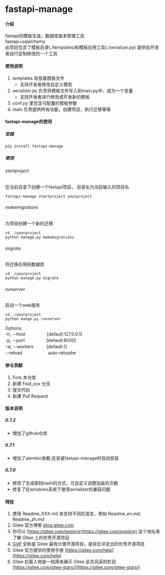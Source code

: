 # fastapi-manage

#### 介绍
fastapi的模板生成，数据库版本管理工具   
fastapi+sqlalchemy  
此项目包含了模板目录(./templates)和模板应用工具(./serializer.py) 提供给开发者自行定制修改的一个工具


#### 使用说明

1.  templates 存放着模板文件
    - 支持开发者修改自定义模型
2.  serializer.py 负责将模板文件写入到main.py中，成为一个变量 
    - 支持开发者进行修改或开发新的模板
3.  conf.py 里包含可配置的模板参数
4.  main 负责提供所有功能，创建项目，执行迁移等等

#### fastapi-manage的使用
##### 安装
```shell
pip install fastapi-manage
```
##### 使用
###### startproject
在当前目录下创建一个fastapi项目， 目录名为当前输入的项目名
```shell
fastapi-manage startproject yourproject
```

###### makemigrations
为项目创建一个新的迁移
```shell
cd ./yourproject
python manage.py makemigrations
```

###### migrate
将迁移应用到数据库
```shell
cd ./yourproject
python manage.py migrate
```

###### runserver
启动一个web服务
```shell
cd ./yourproject
python mange.py runserver
```
Options:  
-h, --host　　　　　[default:127.0.0.1]  
-p, --port　　　　　[default:8000]  
-w, --workers　　　[default:1]  
--reload　　　　　　auto-reloader  


#### 参与贡献

1.  Fork 本仓库
2.  新建 Feat_xxx 分支
3.  提交代码
4.  新建 Pull Request


#### 版本说明
##### 0.7.2
- 增加了github仓库
##### 0.7.1
- 增加了alembic依赖,在安装fastapi-manage时自动安装
##### 0.7.0
- 修改了生成密码hash的方式，可自定义调整加盐的次数
- 修复了在windows系统下使用serializer的兼容问题

#### 特技

1.  使用 Readme\_XXX.md 来支持不同的语言，例如 Readme\_en.md, Readme\_zh.md
2.  Gitee 官方博客 [blog.gitee.com](https://blog.gitee.com)
3.  你可以 [https://gitee.com/explore](https://gitee.com/explore) 这个地址来了解 Gitee 上的优秀开源项目
4.  [GVP](https://gitee.com/gvp) 全称是 Gitee 最有价值开源项目，是综合评定出的优秀开源项目
5.  Gitee 官方提供的使用手册 [https://gitee.com/help](https://gitee.com/help)
6.  Gitee 封面人物是一档用来展示 Gitee 会员风采的栏目 [https://gitee.com/gitee-stars/](https://gitee.com/gitee-stars/)
